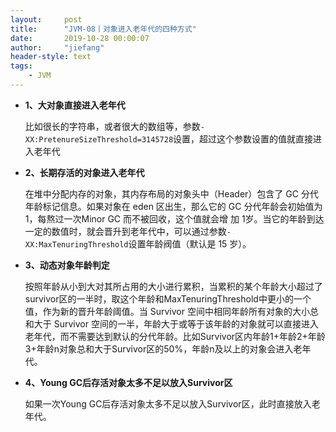 ```yaml
---
layout:     post
title:      "JVM-08丨对象进入老年代的四种方式"
date:       2019-10-28 00:00:07
author:     "jiefang"
header-style: text
tags:
    - JVM
---
```

- **1、大对象直接进入老年代**

    比如很长的字符串，或者很大的数组等，参数`-XX:PretenureSizeThreshold=3145728`设置，超过这个参数设置的值就直接进入老年代
- **2、长期存活的对象进入老年代**

    在堆中分配内存的对象，其内存布局的对象头中（Header）包含了 GC 分代年龄标记信息。如果对象在 eden 区出生，那么它的 GC 分代年龄会初始值为 1，每熬过一次Minor GC 而不被回收，这个值就会增 加 1岁。当它的年龄到达一定的数值时，就会晋升到老年代中，可以通过参数`-XX:MaxTenuringThreshold`设置年龄阀值（默认是 15 岁）。
- **3、动态对象年龄判定**
  
    按照年龄从小到大对其所占用的大小进行累积，当累积的某个年龄大小超过了survivor区的一半时，取这个年龄和MaxTenuringThreshold中更小的一个值，作为新的晋升年龄阈值。当 Survivor 空间中相同年龄所有对象的大小总和大于 Survivor 空间的一半，年龄大于或等于该年龄的对象就可以直接进入老年代，而不需要达到默认的分代年龄。比如Survivor区内年龄1+年龄2+年龄3+年龄n对象总和大于Survivor区的50%，年龄n及以上的对象会进入老年代。
- **4、Young GC后存活对象太多不足以放入Survivor区**

    如果一次Young GC后存活对象太多不足以放入Survivor区，此时直接放入老年代。
